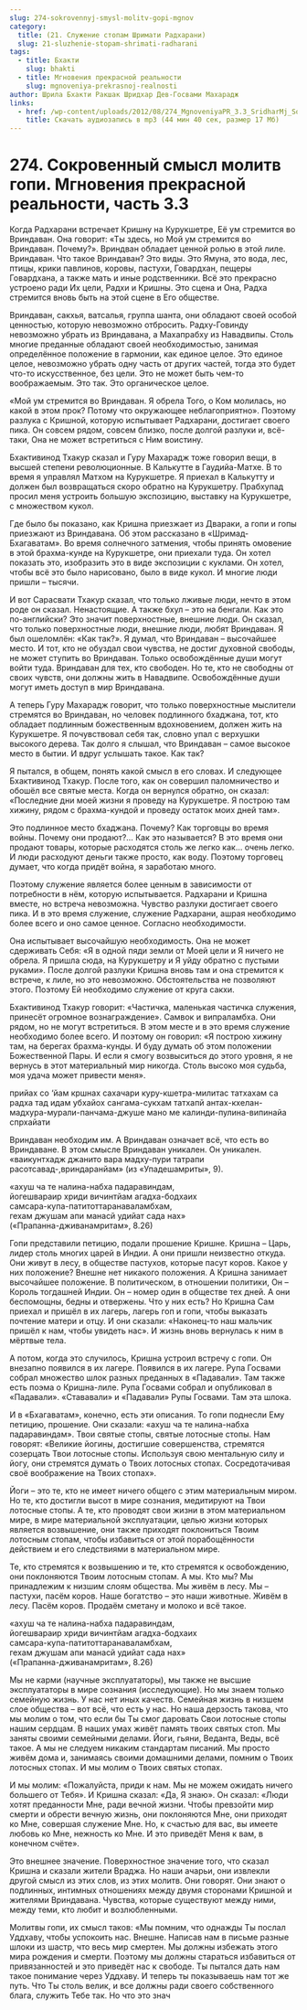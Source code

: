 ```yaml
---
slug: 274-sokrovennyj-smysl-molitv-gopi-mgnov
category:
  title: (21. Служение стопам Шримати Радхарани)
  slug: 21-sluzhenie-stopam-shrimati-radharani
tags:
  - title: Бхакти
    slug: bhakti
  - title: Мгновения прекрасной реальности
    slug: mgnoveniya-prekrasnoj-realnosti
author: Шрила Бхакти Ракшак Шридхар Дев-Госвами Махарадж
links:
  - href: /wp-content/uploads/2012/08/274_MgnoveniyaPR_3.3_SridharMj_Sokrovenniy_smysl_molitv_gopi.mp3
    title: Скачать аудиозапись в mp3 (44 мин 40 сек, размер 17 Мб)
---
```


# 274. Сокровенный смысл молитв гопи. Мгновения прекрасной реальности, часть 3.3

Когда Радхарани встречает Кришну на Курукшетре, Её ум стремится во Вриндаван. Она говорит: «Ты здесь, но Мой ум стремится во Вриндаван. Почему?». Вриндван обладает ценной ролью в этой лиле. Вриндаван. Что такое Вриндаван? Это виды. Это Ямуна, это вода, лес, птицы, крики павлинов, коровы, пастухи, Говардхан, пещеры Говардхана, а также мать и иные родственники. Всё это прекрасно устроено ради Их цели, Радхи и Кришны. Это сцена и Она, Радха стремится вновь быть на этой сцене в Его обществе.

Вриндаван, сакхья, ватсалья, группа шанта, они обладают своей особой ценностью, которую невозможно отбросить. Радху-Говинду невозможно убрать из Вриндавана, а Махапрабху из Навадвипы. Столь многие преданные обладают своей необходимостью, занимая определённое положение в гармонии, как единое целое. Это единое целое, невозможно убрать одну часть от других частей, тогда это будет что-то искусственное, без цели. Это не может быть чем-то воображаемым. Это так. Это органическое целое.

«Мой ум стремится во Вриндаван. Я обрела Того, о Ком молилась, но какой в этом прок? Потому что окружающее неблагоприятно». Поэтому разлука с Кришной, которую испытывает Радхарани, достигает своего пика. Он совсем рядом, совсем близко, после долгой разлуки и, всё-таки, Она не может встретиться с Ним воистину.

Бхактивинод Тхакур сказал и Гуру Махарадж тоже говорил вещи, в высшей степени революционные. В Калькутте в Гаудийа-Матхе. В то время я управлял Матхом на Курукшетре. Я приехал в Калькутту и должен был возвращаться скоро обратно на Курукшетру. Прабхупад просил меня устроить большую экспозицию, выставку на Курукшетре, с множеством кукол.

Где было бы показано, как Кришна приезжает из Двараки, а гопи и гопы приезжают из Вриндавана. Об этом рассказано в «Шримад-Бхагаватам». Во время солнечного затмения, чтобы принять омовение в этой брахма-кунде на Курукшетре, они приехали туда. Он хотел показать это, изобразить это в виде экспозиции с куклами. Он хотел, чтобы всё это было нарисовано, было в виде кукол. И многие люди пришли – тысячи.

И вот Сарасвати Тхакур сказал, что только лживые люди, нечто в этом роде он сказал. Ненастоящие. А также бхул – это на бенгали. Как это по-английски? Это значит поверхностные, внешние люди. Он сказал, что только поверхностные люди, внешние люди, любят Вриндаван. Я был ошеломлён: «Как так?». Я думал, что Вриндаван – высочайшее место. И тот, кто не обуздал свои чувства, не достиг духовной свободы, не может ступить во Вриндаван. Только освобождённые души могут войти туда. Вриндаван для тех, кто свободен. Но те, кто не свободны от своих чувств, они должны жить в Навадвипе. Освобождённые души могут иметь доступ в мир Вриндавана.

А теперь Гуру Махарадж говорит, что только поверхностные мыслители стремятся во Вриндаван, но человек подлинного бхаджана, тот, кто обладает подлинным божественным вдохновением, должен жить на Курукшетре. Я почувствовал себя так, словно упал с верхушки высокого дерева. Так долго я слышал, что Вриндаван – самое высокое место в бытии. И вдруг услышать такое. Как так?

Я пытался, в общем, понять какой смысл в его словах. И следующее Бхактивинод Тхакур. После того, как он совершил паломничество и обошёл все святые места. Когда он вернулся обратно, он сказал: «Последние дни моей жизни я проведу на Курукшетре. Я построю там хижину, рядом с брахма-кундой и проведу остаток моих дней там».

Это подлинное место бхаджана. Почему? Как торговцы во время войны. Почему они продают?… Как это называется? В это время они продают товары, которые расходятся столь же легко как… очень легко. И люди расходуют деньги также просто, как воду. Поэтому торговец думает, что когда придёт война, я заработаю много.

Поэтому служение является более ценным в зависимости от потребности в нём, которую испытывается. Радхарани и Кришна вместе, но встреча невозможна. Чувство разлуки достигает своего пика. И в это время служение, служение Радхарани, ашрая необходимо более всего и оно самое ценное. Согласно необходимости.

Она испытывает высочайшую необходимость. Она не может сдерживать Себя: «Я в одной пяди земли от Моей цели и Я ничего не обрела. Я пришла сюда, на Курукшетру и Я уйду обратно с пустыми руками». После долгой разлуки Кришна вновь там и она стремится к встрече, к лиле, но это невозможно. Обстоятельства не позволяют этого. Поэтому Ей необходимо служение от круга сакхи.

Бхактивинод Тхакур говорит: «Частичка, маленькая частичка служения, принесёт огромное вознаграждение». Самвок и випраламбха. Они рядом, но не могут встретиться. В этом месте и в это время служение необходимо более всего. И поэтому он говорил: «Я построю хижину там, на берегах брахма-кунды. И буду думать об этом положении Божественной Пары. И если я смогу возвыситься до этого уровня, я не вернусь в этот материальный мир никогда. Столь высоко моя судьба, моя удача может привести меня».

прийах сo ‘йам кршнaх сахачaри куру-кшeтра-милитас татхахам са радха тад идам убхайoх сангамa-сукхам татхапй aнтах-кхeлан-мaдхура-мурали-панчaмa-джушe мaнo мe калинди-пулинa-випинайа спрхайати

Вриндаван необходим им. А Вриндаван означает всё, что есть во Вриндаване. В этом смысле Вриндаван уникален. Он уникален. «ваикунтхадж джанито вара мадху-пури татрапи расотсавад-,вриндаранйам» (из «Упадешамриты», 9).

«ахуш ча те налина-набха падаравиндам,\
йогешвараир хриди вичинтйам агадха-бодхаих\
самсара-купа-патитоттаранаваламбхам,\
гехам джушам апи манасй удийат сада нах»\
(«Прапанна-дживанамритам», 8.26)

Гопи представили петицию, подали прошение Кришне. Кришна – Царь, лидер столь многих царей в Индии. А они пришли неизвестно откуда. Они живут в лесу, в обществе пастухов, которые пасут коров. Какое у них положение? Внешне нет никакого положения. А Кришна занимает высочайшее положение. В политическом, в отношении политики, Он – Король тогдашней Индии. Он – номер один в обществе тех дней. А они беспомощны, бедны и отвержены. Что у них есть? Но Кришна Сам приехал и пришёл в их лагерь, лагерь гоп и гопи, чтобы выказать почтение матери и отцу. И они сказали: «Наконец-то наш мальчик пришёл к нам, чтобы увидеть нас». И жизнь вновь вернулась к ним в мёртвые тела.

А потом, когда это случилось, Кришна устроил встречу с гопи. Он внезапно появился в их лагере. Появился в их лагере. Рупа Госвами собрал множество шлок разных преданных в «Падавали». Там также есть поэма о Кришна-лиле. Рупа Госвами собрал и опубликовал в «Падавали». «Стававали» и «Падавали» Рупы Госвами. Там эта шлока.

И в «Бхагаватам», конечно, есть эти описания. То гопи поднесли Ему петицию, прошение. Они сказали: «ахуш ча те налина-набха падаравиндам». Твои святые стопы, святые лотосные стопы. Нам говорят: «Великие йогины, достигшие совершенства, стремятся созерцать Твои лотосные стопы. Используя свою ментальную силу и йогу, они стремятся думать о Твоих лотосных стопах. Сосредотачивая своё воображение на Твоих стопах».

Йоги – это те, кто не имеет ничего общего с этим материальным миром. Но те, кто достигли высот в мире сознания, медитируют на Твои лотосные стопы. А те, кто проводят свои жизни в этом материальном мире, в мире материальной эксплуатации, целью жизни которых является возвышение, они также приходят поклониться Твоим лотосным стопам, чтобы избавиться от этой порабощённости действием и его следствиями в материальном мире.

Те, кто стремятся к возвышению и те, кто стремятся к освобождению, они поклоняются Твоим лотосным стопам. А мы. Кто мы? Мы принадлежим к низшим слоям общества. Мы живём в лесу. Мы – пастухи, пасём коров. Наше богатство – это наши животные. Живём в лесу. Пасём коров. Продаём сметану и молоко и всё такое.

«ахуш ча те налина-набха падаравиндам,\
йогешвараир хриди вичинтйам агадха-бодхаих\
самсара-купа-патитоттаранаваламбхам,\
гехам джушам апи манасй удийат сада нах»\
(«Прапанна-дживанамритам», 8.26)

Мы не карми (научные эксплуататоры), мы также не высшие эксплуататоры в мире сознания (исследующие). Но мы знаем только семейную жизнь. У нас нет иных качеств. Семейная жизнь в низшем слое общества – вот всё, что есть у нас. Но наша дерзость такова, что мы молим о том, что если бы Ты смог даровать Свои лотосные стопы нашим сердцам. В наших умах живёт память твоих святых стоп. Мы заняты своими семейными делами. Йоги, гьяни, Веданта, Веды, всё такое. А мы не следуем никаким стандартам писаний. Мы просто живём дома и, занимаясь своими домашними делами, помним о Твоих лотосных стопах. И мы молим о Твоих святых стопах.

И мы молим: «Пожалуйста, приди к нам. Мы не можем ожидать ничего большего от Тебя». И Кришна сказал: «Да, Я знаю». Он сказал: «Люди хотят преданности Мне, ради вечной жизни. Чтобы превзойти мир смерти и обрести вечную жизнь, они поклоняются Мне, они приходят ко Мне, совершая служение Мне. Но, к счастью для вас, вы имеете любовь ко Мне, нежность ко Мне. И это приведёт Меня к вам, в конечном счёте».

Это внешнее значение. Поверхностное значение того, что сказал Кришна и сказали жители Враджа. Но наши ачарьи, они извлекли другой смысл из этих слов, из этих молитв. Они говорят. Они знают о подлинных, интимных отношениях между двумя сторонами Кришной и жителями Вриндавана. Чувства, которые существуют между ними, между теми, кто любит и возлюбленными.

Молитвы гопи, их смысл таков: «Мы помним, что однажды Ты послал Уддхаву, чтобы успокоить нас. Внешне. Написав нам в письме разные шлоки из шастр, что весь мир смертен. Мы должны избежать этого мира рождения и смерти. Поэтому мы должны стараться избавиться от привязанностей и это приведёт нас к свободе. Ты пытался дать нам такое понимание через Уддхаву. И теперь ты показываешь нам тот же путь. Что Ты столь велик, и все должны ради своего собственного блага, служить Тебе так. Но что это знач

